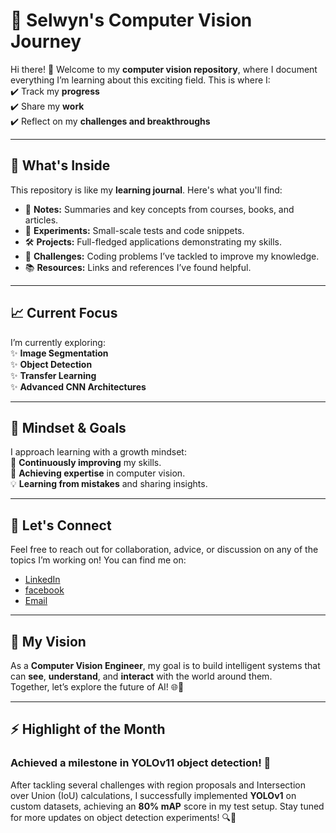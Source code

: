 # 🚀 **Selwyn's Computer Vision Journey**

Hi there! 👋 Welcome to my **computer vision repository**, where I document everything I’m learning about this exciting field. This is where I:  
✔️ Track my **progress**  
✔️ Share my **work**  
✔️ Reflect on my **challenges and breakthroughs**  

---

## 📂 **What's Inside**  

This repository is like my **learning journal**. Here's what you'll find:  

- 📘 **Notes:** Summaries and key concepts from courses, books, and articles.  
- 🔬 **Experiments:** Small-scale tests and code snippets.  
- 🛠️ **Projects:** Full-fledged applications demonstrating my skills.  
- 🌟 **Challenges:** Coding problems I’ve tackled to improve my knowledge.  
- 📚 **Resources:** Links and references I’ve found helpful.  

---
## 📈 **Current Focus**  
I’m currently exploring:  
✨ **Image Segmentation**  
✨ **Object Detection**  
✨ **Transfer Learning**  
✨ **Advanced CNN Architectures**  

---

## 🧠 **Mindset & Goals**  
I approach learning with a growth mindset:  
🌱 **Continuously improving** my skills.  
🎯 **Achieving expertise** in computer vision.  
💡 **Learning from mistakes** and sharing insights.  

---

## 💬 **Let's Connect**  
Feel free to reach out for collaboration, advice, or discussion on any of the topics I’m working on! You can find me on:  
- [LinkedIn](#ph.linkedin.com/in/selwyn-jayme-a367102b1)  
- [facebook](#facebook.com/zkllmt)  
- [Email](#jaymeselwyn@gmail.com)  

---

## 🌟 **My Vision**  
As a **Computer Vision Engineer**, my goal is to build intelligent systems that can **see**, **understand**, and **interact** with the world around them.  
Together, let’s explore the future of AI! 🌐🚀  

---

## ⚡ **Highlight of the Month**  
### **Achieved a milestone in YOLOv11 object detection! 🎉**  
After tackling several challenges with region proposals and Intersection over Union (IoU) calculations, I successfully implemented **YOLOv1** on custom datasets, achieving an **80% mAP** score in my test setup. Stay tuned for more updates on object detection experiments! 🔍👀
